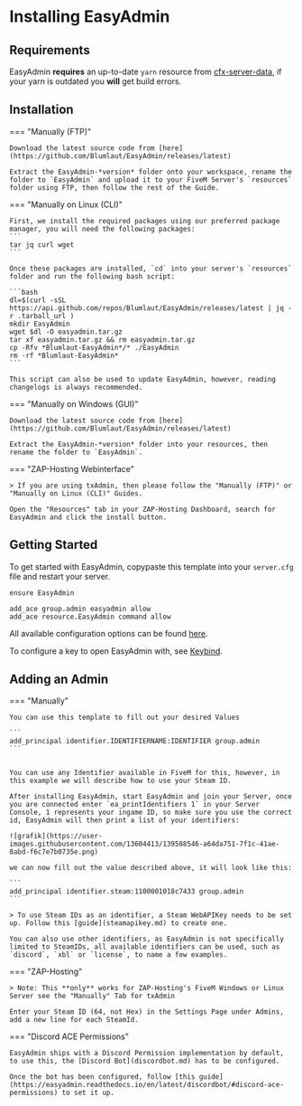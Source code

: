 
# Installing EasyAdmin


## Requirements

EasyAdmin **requires** an up-to-date `yarn` resource from [cfx-server-data](https://github.com/citizenfx/cfx-server-data), if your yarn is outdated you **will** get build errors.

## Installation

=== "Manually (FTP)"

	Download the latest source code from [here](https://github.com/Blumlaut/EasyAdmin/releases/latest)

	Extract the EasyAdmin-*version* folder onto your workspace, rename the folder to `EasyAdmin` and upload it to your FiveM Server's `resources` folder using FTP, then follow the rest of the Guide.

=== "Manually on Linux (CLI)"

	First, we install the required packages using our preferred package manager, you will need the following packages:
	```
	tar jq curl wget
	```

	Once these packages are installed, `cd` into your server's `resources` folder and run the following bash script:

	```bash
	dl=$(curl -sSL https://api.github.com/repos/Blumlaut/EasyAdmin/releases/latest | jq -r .tarball_url )
	mkdir EasyAdmin
	wget $dl -O easyadmin.tar.gz
	tar xf easyadmin.tar.gz && rm easyadmin.tar.gz
	cp -Rfv *Blumlaut-EasyAdmin*/* ./EasyAdmin
	rm -rf *Blumlaut-EasyAdmin*
	```

	This script can also be used to update EasyAdmin, however, reading changelogs is always recommended.


=== "Manually on Windows (GUI)"

	Download the latest source code from [here](https://github.com/Blumlaut/EasyAdmin/releases/latest)

	Extract the EasyAdmin-*version* folder into your resources, then rename the folder to `EasyAdmin`.



=== "ZAP-Hosting Webinterface"
	
	> If you are using txAdmin, then please follow the "Manually (FTP)" or "Manually on Linux (CLI)" Guides.

	Open the "Resources" tab in your ZAP-Hosting Dashboard, search for EasyAdmin and click the install button.



## Getting Started

To get started with EasyAdmin, copypaste this template into your `server.cfg` file and restart your server.

```
ensure EasyAdmin

add_ace group.admin easyadmin allow
add_ace resource.EasyAdmin command allow
```

All available configuration options can be found [here](config.md).

To configure a key to open EasyAdmin with, see [Keybind](keybind.md).

## Adding an Admin


=== "Manually"

	You can use this template to fill out your desired Values

	```
	add_principal identifier.IDENTIFIERNAME:IDENTIFIER group.admin
	```


	You can use any Identifier available in FiveM for this, however, in this example we will describe how to use your Steam ID.

	After installing EasyAdmin, start EasyAdmin and join your Server, once you are connected enter `ea_printIdentifiers 1` in your Server Console, 1 represents your ingame ID, so make sure you use the correct id, EasyAdmin will then print a list of your identifiers:
 
	![grafik](https://user-images.githubusercontent.com/13604413/139588546-a64da751-7f1c-41ae-8abd-f6c7e7b0735e.png)

	we can now fill out the value described above, it will look like this:

	```
	add_principal identifier.steam:1100001018c7433 group.admin
	```

	> To use Steam IDs as an identifier, a Steam WebAPIKey needs to be set up. Follow this [guide](steamapikey.md) to create one.

	You can also use other identifiers, as EasyAdmin is not specifically limited to SteamIDs, all available identifiers can be used, such as `discord`, `xbl` or `license`, to name a few examples.

=== "ZAP-Hosting"

    > Note: This **only** works for ZAP-Hosting's FiveM Windows or Linux Server see the "Manually" Tab for txAdmin
    
    Enter your Steam ID (64, not Hex) in the Settings Page under Admins, add a new line for each SteamId.

=== "Discord ACE Permissions"

	EasyAdmin ships with a Discord Permission implementation by default, to use this, the [Discord Bot](discordbot.md) has to be configured.

	Once the bot has been configured, follow [this guide](https://easyadmin.readthedocs.io/en/latest/discordbot/#discord-ace-permissions) to set it up.
